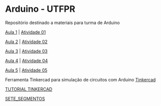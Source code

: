 # Arduino - UTFPR
Repositório destinado a materiais para turma de Arduino

[Aula 1](https://www.canva.com/design/DAFhNiQDDOE/pfmKNlMW3IXkBVlJo_YNuA/edit?utm_content=DAFhNiQDDOE&utm_campaign=designshare&utm_medium=link2&utm_source=sharebutton) | 
[Atividade 01](https://docs.google.com/forms/d/e/1FAIpQLSeOqIOGq3RzuwAZrkqksWFCWx7pqI7zznD4vN0r7p28kU5-lw/viewform)


[Aula 2](https://www.canva.com/design/DAFhbu3REOA/kWUzy91jrMvNd8eRylOYwQ/edit?utm_content=DAFhbu3REOA&utm_campaign=designshare&utm_medium=link2&utm_source=sharebutton) | 
[Atividade 02](https://docs.google.com/forms/d/e/1FAIpQLSdAgIVdRWeXtQC_9efMGKSKBCA0PL2k53CEh0FUd3WW99Qzsg/viewform)


[Aula 3](https://www.canva.com/design/DAFiD2-qZlU/ZqbQq-HR6W7NgTQ8BaxhKQ/edit?utm_content=DAFiD2-qZlU&utm_campaign=designshare&utm_medium=link2&utm_source=sharebutton) |
[Atividade 03](https://docs.google.com/forms/d/1IwKN9KOZAs-PPbmYAtq-ij1tVW4eivsdB6RJFkZKS4U/viewform?edit_requested=true)


[Aula 4](https://www.canva.com/design/DAFiWTl-b8Y/UvZ0QlPPDwJPLH0DrlJCDg/edit?utm_content=DAFiWTl-b8Y&utm_campaign=designshare&utm_medium=link2&utm_source=sharebutton) |
[Atividade 04](https://docs.google.com/forms/d/e/1FAIpQLSfF_dvTuUz4HcRepupC1cxftr-VKkPRzky0kEWrM1Z7uEVzoA/viewform?usp=sf_link)

[Aula 5](https://www.canva.com/design/DAFiw2R8cYA/Ik-owdicMcYkVjGVWAnBwQ/edit?utm_content=DAFiw2R8cYA&utm_campaign=designshare&utm_medium=link2&utm_source=sharebutton) |
[Atividade 05](https://docs.google.com/forms/d/e/1FAIpQLSfjWkJ7H0Gfgt7vQvClCFWcgicvYr-RIcdwoULGcl2DLg-g3g/viewform?usp=sf_link)

Ferramenta Tinkercad para simulação de circuitos com Arduino
[Tinkercad](https://www.tinkercad.com)


[TUTORIAL TINKERCAD](https://docs.google.com/document/d/1I7PlfpPWVy6Y4VeImEaUasOmkbiJH5Vc2hdiBdDl_28/edit?usp=sharing)


[SETE_SEGMENTOS](https://docs.google.com/document/d/1Kqrjt40f0YxdS4gqzsHhwgvUWOcqVeXrE9bU2YgmYC4/edit?usp=sharing)
